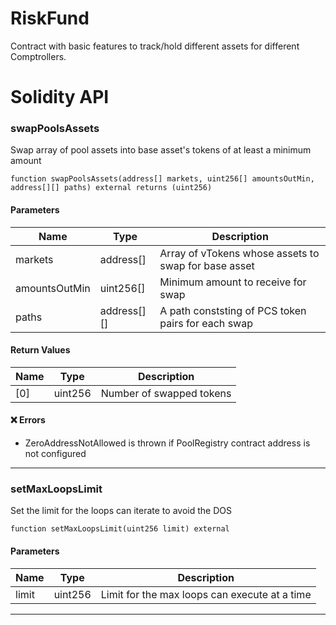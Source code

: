 # RiskFund

Contract with basic features to track/hold different assets for different Comptrollers.

# Solidity API

### swapPoolsAssets

Swap array of pool assets into base asset's tokens of at least a minimum amount

```solidity
function swapPoolsAssets(address[] markets, uint256[] amountsOutMin, address[][] paths) external returns (uint256)
```

#### Parameters

| Name          | Type        | Description                                          |
| ------------- | ----------- | ---------------------------------------------------- |
| markets       | address[]   | Array of vTokens whose assets to swap for base asset |
| amountsOutMin | uint256[]   | Minimum amount to receive for swap                   |
| paths         | address[][] | A path conststing of PCS token pairs for each swap   |

#### Return Values

| Name | Type    | Description              |
| ---- | ------- | ------------------------ |
| [0]  | uint256 | Number of swapped tokens |

#### ❌ Errors

- ZeroAddressNotAllowed is thrown if PoolRegistry contract address is not configured

---

### setMaxLoopsLimit

Set the limit for the loops can iterate to avoid the DOS

```solidity
function setMaxLoopsLimit(uint256 limit) external
```

#### Parameters

| Name  | Type    | Description                                   |
| ----- | ------- | --------------------------------------------- |
| limit | uint256 | Limit for the max loops can execute at a time |

---
